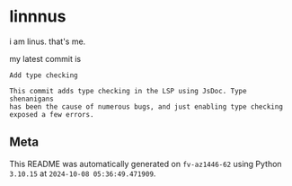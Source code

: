 # linnnus

i am linus. that's me.

my latest commit is

```
Add type checking

This commit adds type checking in the LSP using JsDoc. Type shenanigans
has been the cause of numerous bugs, and just enabling type checking
exposed a few errors.
```

## Meta

This README was automatically generated on `fv-az1446-62` using Python
`3.10.15` at `2024-10-08 05:36:49.471909`.
